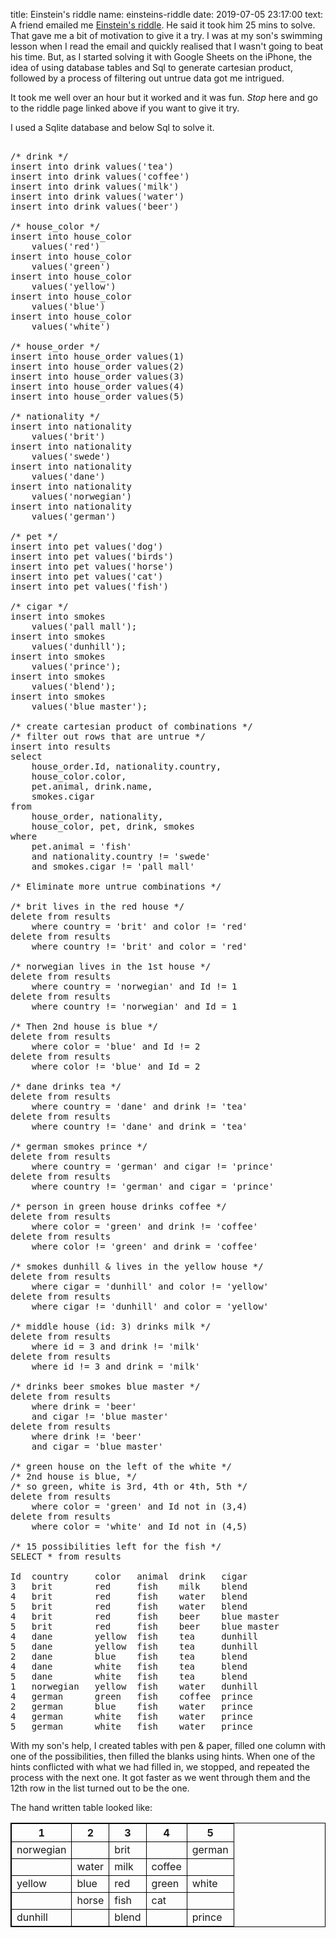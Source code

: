 title: Einstein's riddle
name: einsteins-riddle
date: 2019-07-05 23:17:00
text:
A friend emailed me [Einstein's riddle](http://udel.edu/~os/riddle.html). He said it took him 25 mins to solve. That gave me a bit of motivation to give it a try. I was at my son's swimming lesson when I read the email and quickly realised that I wasn't going to beat his time. But, as I started solving it with Google Sheets on the iPhone, the idea of using database tables and Sql to generate cartesian product, followed by a process of filtering out untrue data got me intrigued.

It took me well over an hour but it worked and it was fun. *Stop* here and go to the riddle page linked above if you want to give it try.

I used a Sqlite database and below Sql to solve it.

<pre>

/* drink */
insert into drink values('tea')
insert into drink values('coffee')
insert into drink values('milk')
insert into drink values('water')
insert into drink values('beer')

/* house_color */
insert into house_color
	values('red')
insert into house_color
	values('green')
insert into house_color
	values('yellow')
insert into house_color
	values('blue')
insert into house_color
	values('white')

/* house_order */
insert into house_order values(1)
insert into house_order values(2)
insert into house_order values(3)
insert into house_order values(4)
insert into house_order values(5)

/* nationality */
insert into nationality 
	values('brit')
insert into nationality 
	values('swede')
insert into nationality 
	values('dane')
insert into nationality 
	values('norwegian')
insert into nationality 
	values('german')

/* pet */
insert into pet values('dog')
insert into pet values('birds')
insert into pet values('horse')
insert into pet values('cat')
insert into pet values('fish')

/* cigar */
insert into smokes
	values('pall mall');
insert into smokes
	values('dunhill');
insert into smokes
	values('prince');
insert into smokes
	values('blend');
insert into smokes
	values('blue master');

/* create cartesian product of combinations */
/* filter out rows that are untrue */
insert into results
select 
	house_order.Id, nationality.country,
	house_color.color, 
	pet.animal, drink.name, 
	smokes.cigar
from 
	house_order, nationality, 
	house_color, pet, drink, smokes
where 
	pet.animal = 'fish'
	and nationality.country != 'swede'
	and smokes.cigar != 'pall mall'

/* Eliminate more untrue combinations */

/* brit lives in the red house */
delete from results
	where country = 'brit' and color != 'red'
delete from results
	where country != 'brit' and color = 'red'

/* norwegian lives in the 1st house */
delete from results
	where country = 'norwegian' and Id != 1
delete from results
	where country != 'norwegian' and Id = 1

/* Then 2nd house is blue */
delete from results
	where color = 'blue' and Id != 2
delete from results
	where color != 'blue' and Id = 2

/* dane drinks tea */
delete from results
	where country = 'dane' and drink != 'tea'
delete from results
	where country != 'dane' and drink = 'tea'

/* german smokes prince */
delete from results
	where country = 'german' and cigar != 'prince'
delete from results
	where country != 'german' and cigar = 'prince'

/* person in green house drinks coffee */
delete from results
	where color = 'green' and drink != 'coffee'
delete from results
	where color != 'green' and drink = 'coffee'

/* smokes dunhill & lives in the yellow house */
delete from results
	where cigar = 'dunhill' and color != 'yellow'
delete from results
	where cigar != 'dunhill' and color = 'yellow'

/* middle house (id: 3) drinks milk */
delete from results
	where id = 3 and drink != 'milk'
delete from results
	where id != 3 and drink = 'milk'

/* drinks beer smokes blue master */
delete from results
	where drink = 'beer' 
	and cigar != 'blue master'
delete from results
	where drink != 'beer'
	and cigar = 'blue master'

/* green house on the left of the white */
/* 2nd house is blue, */
/* so green, white is 3rd, 4th or 4th, 5th */
delete from results
	where color = 'green' and Id not in (3,4)
delete from results
	where color = 'white' and Id not in (4,5)

/* 15 possibilities left for the fish */
SELECT * from results

Id	country		color	animal	drink	cigar
3	brit		red		fish	milk	blend
4	brit		red		fish	water	blend
5	brit		red		fish	water	blend
4	brit		red		fish	beer	blue master
5	brit		red		fish	beer	blue master
4	dane		yellow	fish	tea		dunhill
5	dane		yellow	fish	tea		dunhill
2	dane		blue	fish	tea		blend
4	dane		white	fish	tea		blend
5	dane		white	fish	tea		blend
1	norwegian	yellow	fish	water	dunhill
4	german		green	fish	coffee	prince
2	german		blue	fish	water	prince
4	german		white	fish	water	prince
5	german		white	fish	water	prince
</pre>

With my son's help, I created tables with pen & paper, filled one column with one of the possibilities, then filled the blanks using hints. When one of the hints conflicted with what we had filled in, we stopped, and repeated the process with the next one. It got faster as we went through them and the 12th row in the list turned out to be the one.

The hand written table looked like:

<style>
table, th, td {
  border: 1px solid black;
}
</style>

 <table>
  <tr>
    <th>1</th>
    <th>2</th>
    <th>3</th>
    <th>4</th>
    <th>5</th>
  </tr>
  <tr>
    <td>norwegian</td>
    <td></td>
    <td>brit</td>
    <td></td>
    <td>german</td>
  </tr>
  <tr>
    <td></td>
    <td>water</td>
    <td>milk</td>
    <td>coffee</td>
    <td></td>
  </tr>
  <tr>
    <td>yellow</td>
    <td>blue</td>
    <td>red</td>
    <td>green</td>
    <td>white</td>
  </tr>
  <tr>
    <td></td>
    <td>horse</td>
    <td>fish</td>
    <td>cat</td>
    <td></td>
  </tr>
  <tr>
    <td>dunhill</td>
    <td></td>
    <td>blend</td>
    <td></td>
    <td>prince</td>
  </tr>
</table>